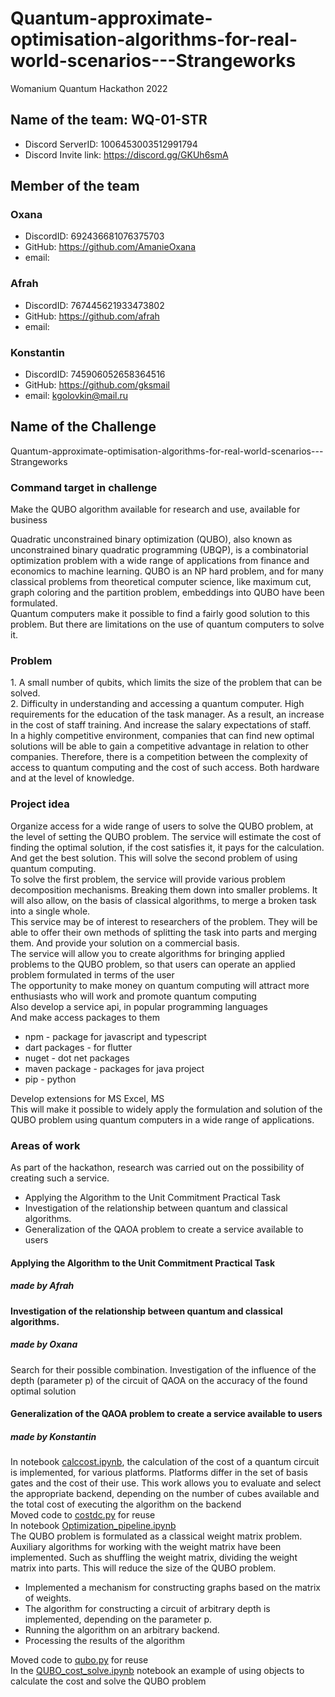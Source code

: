 # Quantum-approximate-optimisation-algorithms-for-real-world-scenarios---Strangeworks
Womanium Quantum Hackathon 2022

## Name of the team: WQ-01-STR
- Discord ServerID: 1006453003512991794
- Discord Invite link: https://discord.gg/GKUh6smA
## Member of the team
### Oxana
- DiscordID: 692436681076375703
- GitHub: https://github.com/AmanieOxana
- email:
### Afrah
- DiscordID: 767445621933473802
- GitHub: https://github.com/afrah
- email:
### Konstantin
- DiscordID: 745906052658364516
- GitHub: https://github.com/gksmail
- email: kgolovkin@mail.ru
## Name of the Challenge
   Quantum-approximate-optimisation-algorithms-for-real-world-scenarios---Strangeworks
###  Command target in challenge
Make the QUBO algorithm available for research and use, available for business
<div>
  Quadratic unconstrained binary optimization (QUBO), also known as unconstrained binary quadratic programming (UBQP), is a combinatorial optimization problem with a wide range of applications from finance and economics to machine learning. QUBO is an NP hard problem, and for many classical problems from theoretical computer science, like maximum cut, graph coloring and the partition problem, embeddings into QUBO have been formulated.
</div>
<div>
Quantum computers make it possible to find a fairly good solution to this problem. But there are limitations on the use of quantum computers to solve it.
</div>
<h3> Problem </h3>
<div>
1. A small number of qubits, which limits the size of the problem that can be solved.
</div>
<div>
2. Difficulty in understanding and accessing a quantum computer. High requirements for the education of the task manager. As a result, an increase in the cost of staff training. And increase the salary expectations of staff.
</div>
<div>
In a highly competitive environment, companies that can find new optimal solutions will be able to gain a competitive advantage in relation to other companies. Therefore, there is a competition between the complexity of access to quantum computing and the cost of such access. Both hardware and at the level of knowledge.
</div>

### Project idea
<div>
Organize access for a wide range of users to solve the QUBO problem, at the level of setting the QUBO problem. The service will estimate the cost of finding the optimal solution, if the cost satisfies it, it pays for the calculation. And get the best solution.
This will solve the second problem of using quantum computing.
</div>
<div>
To solve the first problem, the service will provide various problem decomposition mechanisms. Breaking them down into smaller problems. It will also allow, on the basis of classical algorithms, to merge a broken task into a single whole.
</div>
<div>
This service may be of interest to researchers of the problem. They will be able to offer their own methods of splitting the task into parts and merging them. And provide your solution on a commercial basis.
</div>
<div>
The service will allow you to create algorithms for bringing applied problems to the QUBO problem, so that users can operate an applied problem formulated in terms of the user
</div>
<div>
The opportunity to make money on quantum computing will attract more enthusiasts who will work and promote quantum computing
</div>
<div>
Also develop a service api, in popular programming languages
</div>
<div>
And make access packages to them
</div>

- npm - package for javascript and typescript
- dart packages - for flutter
- nuget - dot net packages
- maven package - packages for java project
- pip - python
<div>
Develop extensions for MS Excel, MS 
</div>
<div>
This will make it possible to widely apply the formulation and solution of the QUBO problem using quantum computers in a wide range of applications.
</div>

### Areas of work
As part of the hackathon, research was carried out on the possibility of creating such a service.

- Applying the Algorithm to the Unit Commitment Practical Task
- Investigation of the relationship between quantum and classical algorithms. 
- Generalization of the QAOA problem to create a service available to users
#### Applying the Algorithm to the Unit Commitment Practical Task
#####  made by Afrah
#### Investigation of the relationship between quantum and classical algorithms. 
#####  made by Oxana
Search for their possible combination. Investigation of the influence of the depth (parameter p) of the circuit of QAOA on the accuracy of the found optimal solution
#### Generalization of the QAOA problem to create a service available to users
#####  made by Konstantin
<div>
In notebook <a href='https://github.com/WQ-01-STR/Quantum-approximate-optimisation-algorithms-for-real-world-scenarios---Strangeworks/blob/main/calccost.ipynb'>calccost.ipynb</a>, the calculation of the cost of a quantum circuit is implemented, for various platforms. Platforms differ in the set of basis gates and the cost of their use. This work allows you to evaluate and select the appropriate backend, depending on the number of cubes available and the total cost of executing the algorithm on the backend
</div>
<div>
  Moved code to <a href='https://github.com/WQ-01-STR/Quantum-approximate-optimisation-algorithms-for-real-world-scenarios---Strangeworks/blob/main/costdc.py'>costdc.py<a> for reuse
</div>


<div>
In notebook <a href='https://github.com/WQ-01-STR/Quantum-approximate-optimisation-algorithms-for-real-world-scenarios---Strangeworks/blob/main/Optimization_pipeline.ipynb'>Optimization_pipeline.ipynb</a>
</div>
<div>
The QUBO problem is formulated as a classical weight matrix problem. Auxiliary algorithms for working with the weight matrix have been implemented. Such as shuffling the weight matrix, dividing the weight matrix into parts. This will reduce the size of the QUBO problem.
</div>

- Implemented a mechanism for constructing graphs based on the matrix of weights.
- The algorithm for constructing a circuit of arbitrary depth is implemented, depending on the parameter p.
- Running the algorithm on an arbitrary backend.
- Processing the results of the algorithm

<div>
  Moved code to <a href='https://github.com/WQ-01-STR/Quantum-approximate-optimisation-algorithms-for-real-world-scenarios---Strangeworks/blob/main/qubo.py'>qubo.py</a> for reuse
</div>
<div>
In the <a href='https://github.com/WQ-01-STR/Quantum-approximate-optimisation-algorithms-for-real-world-scenarios---Strangeworks/blob/main/QUBO_cost_solve.ipynb'>QUBO_cost_solve.ipynb</a> notebook
an example of using objects to calculate the cost and solve the QUBO problem
</div>



